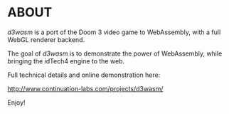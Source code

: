 # ABOUT

_d3wasm_ is a port of the Doom 3 video game to WebAssembly, with a full WebGL renderer backend.

The goal of _d3wasm_ is to demonstrate the power of WebAssembly, while bringing the idTech4 engine to the web.

Full technical details and online demonstration here:

http://www.continuation-labs.com/projects/d3wasm/

Enjoy!